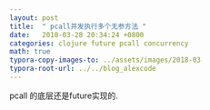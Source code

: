 ```yaml
---
layout: post
title:  " pcall并发执行多个无参方法 "
date:   2018-03-28 20:34:24 +0800
categories: clojure future pcall concurrency
math: true
typora-copy-images-to: ../assets/images/2018-03
typora-root-url: ../../blog_alexcode
---
```



pcall 的底层还是future实现的. 



<script src="https://gist.github.com/foxlog/1f04d6741d2e15ace6c5f37686ebb7fb.js"></script>






